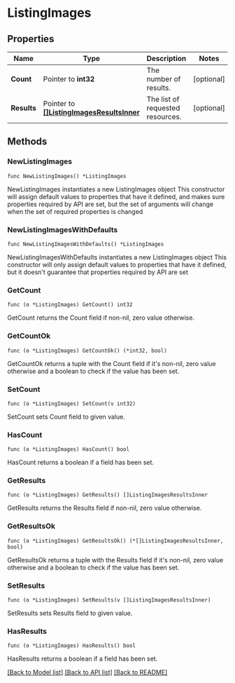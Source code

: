 # ListingImages

## Properties

Name | Type | Description | Notes
------------ | ------------- | ------------- | -------------
**Count** | Pointer to **int32** | The number of results. | [optional] 
**Results** | Pointer to [**[]ListingImagesResultsInner**](ListingImagesResultsInner.md) | The list of requested resources. | [optional] 

## Methods

### NewListingImages

`func NewListingImages() *ListingImages`

NewListingImages instantiates a new ListingImages object
This constructor will assign default values to properties that have it defined,
and makes sure properties required by API are set, but the set of arguments
will change when the set of required properties is changed

### NewListingImagesWithDefaults

`func NewListingImagesWithDefaults() *ListingImages`

NewListingImagesWithDefaults instantiates a new ListingImages object
This constructor will only assign default values to properties that have it defined,
but it doesn't guarantee that properties required by API are set

### GetCount

`func (o *ListingImages) GetCount() int32`

GetCount returns the Count field if non-nil, zero value otherwise.

### GetCountOk

`func (o *ListingImages) GetCountOk() (*int32, bool)`

GetCountOk returns a tuple with the Count field if it's non-nil, zero value otherwise
and a boolean to check if the value has been set.

### SetCount

`func (o *ListingImages) SetCount(v int32)`

SetCount sets Count field to given value.

### HasCount

`func (o *ListingImages) HasCount() bool`

HasCount returns a boolean if a field has been set.

### GetResults

`func (o *ListingImages) GetResults() []ListingImagesResultsInner`

GetResults returns the Results field if non-nil, zero value otherwise.

### GetResultsOk

`func (o *ListingImages) GetResultsOk() (*[]ListingImagesResultsInner, bool)`

GetResultsOk returns a tuple with the Results field if it's non-nil, zero value otherwise
and a boolean to check if the value has been set.

### SetResults

`func (o *ListingImages) SetResults(v []ListingImagesResultsInner)`

SetResults sets Results field to given value.

### HasResults

`func (o *ListingImages) HasResults() bool`

HasResults returns a boolean if a field has been set.


[[Back to Model list]](../README.md#documentation-for-models) [[Back to API list]](../README.md#documentation-for-api-endpoints) [[Back to README]](../README.md)



